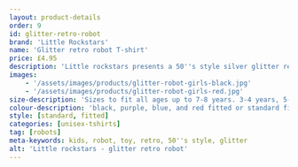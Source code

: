 ```yaml
---
layout: product-details
order: 9
id: glitter-retro-robot
brand: 'Little Rockstars'
name: 'Glitter retro robot T-shirt'
price: £4.95
description: 'Little rockstars presents a 50''s style silver glitter retro robot t-shirt for boys and girls, available in either fitted or standard sizes.'
images: 
    - '/assets/images/products/glitter-robot-girls-black.jpg'
    - '/assets/images/products/glitter-robot-girls-red.jpg'
size-description: 'Sizes to fit all ages up to 7-8 years. 3-4 years, 5-6 years and 7-8 years.'
colour-description: 'black, purple, blue, and red fitted or standard fit t-shirt and with glitter robot.'
style: [standard, fitted]
categories: [unisex-tshirts]
tag: [robots]
meta-keywords: kids, robot, toy, retro, 50''s style, glitter
alt: 'Little rockstars - glitter retro robot'
---
```

